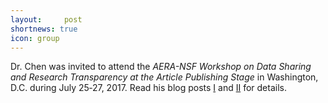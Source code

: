 ```yaml
---
layout:     post
shortnews: true
icon: group
---
```


Dr. Chen was invited to attend the *AERA-NSF Workshop on Data Sharing and Research Transparency at the Article Publishing Stage* in Washington, D.C. during July 25‐27, 2017. Read his blog posts [I](http://bodong.ch/blog/2017/07/25/data-sharing-workshop-1.html) and [II](http://bodong.ch/blog/2017/07/27/data-sharing-workshop-2.html) for details.
